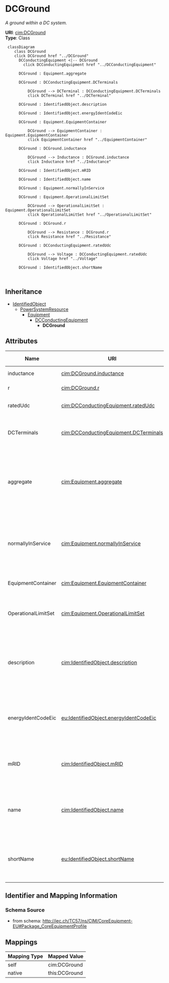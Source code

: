# DCGround


_A ground within a DC system._





**URI**: [cim:DCGround](http://iec.ch/TC57/CIM100#DCGround)<br />
**Type**: Class




```mermaid
 classDiagram
    class DCGround
    click DCGround href "../DCGround"
      DCConductingEquipment <|-- DCGround
        click DCConductingEquipment href "../DCConductingEquipment"
      
      DCGround : Equipment.aggregate
        
      DCGround : DCConductingEquipment.DCTerminals
        
          DCGround --> DCTerminal : DCConductingEquipment.DCTerminals
          click DCTerminal href "../DCTerminal"
        
      DCGround : IdentifiedObject.description
        
      DCGround : IdentifiedObject.energyIdentCodeEic
        
      DCGround : Equipment.EquipmentContainer
        
          DCGround --> EquipmentContainer : Equipment.EquipmentContainer
          click EquipmentContainer href "../EquipmentContainer"
        
      DCGround : DCGround.inductance
        
          DCGround --> Inductance : DCGround.inductance
          click Inductance href "../Inductance"
        
      DCGround : IdentifiedObject.mRID
        
      DCGround : IdentifiedObject.name
        
      DCGround : Equipment.normallyInService
        
      DCGround : Equipment.OperationalLimitSet
        
          DCGround --> OperationalLimitSet : Equipment.OperationalLimitSet
          click OperationalLimitSet href "../OperationalLimitSet"
        
      DCGround : DCGround.r
        
          DCGround --> Resistance : DCGround.r
          click Resistance href "../Resistance"
        
      DCGround : DCConductingEquipment.ratedUdc
        
          DCGround --> Voltage : DCConductingEquipment.ratedUdc
          click Voltage href "../Voltage"
        
      DCGround : IdentifiedObject.shortName
        
      
```





## Inheritance
* [IdentifiedObject](IdentifiedObject.md)
    * [PowerSystemResource](PowerSystemResource.md)
        * [Equipment](Equipment.md)
            * [DCConductingEquipment](DCConductingEquipment.md)
                * **DCGround**



## Attributes


| Name | URI | Cardinality and Range | Description | Inheritance |
| ---  | --- | --- | --- | --- |
| inductance | [cim:DCGround.inductance](http://iec.ch/TC57/CIM100#DCGround.inductance) | 0..1 <br />  [Inductance](Inductance.md)  | Inductance to ground | direct |
| r | [cim:DCGround.r](http://iec.ch/TC57/CIM100#DCGround.r) | 0..1 <br />  [Resistance](Resistance.md)  | Resistance to ground | direct |
| ratedUdc | [cim:DCConductingEquipment.ratedUdc](http://iec.ch/TC57/CIM100#DCConductingEquipment.ratedUdc) | 1 <br />  [Voltage](Voltage.md)  | Rated DC device voltage | [DCConductingEquipment](DCConductingEquipment.md) |
| DCTerminals | [cim:DCConductingEquipment.DCTerminals](http://iec.ch/TC57/CIM100#DCConductingEquipment.DCTerminals) | * <br />  [DCTerminal](DCTerminal.md)  | A DC conducting equipment has DC terminals | [DCConductingEquipment](DCConductingEquipment.md) |
| aggregate | [cim:Equipment.aggregate](http://iec.ch/TC57/CIM100#Equipment.aggregate) | 0..1 <br />  boolean  | The aggregate flag provides an alternative way of representing an aggregated ... | [Equipment](Equipment.md) |
| normallyInService | [cim:Equipment.normallyInService](http://iec.ch/TC57/CIM100#Equipment.normallyInService) | 0..1 <br />  boolean  | Specifies the availability of the equipment under normal operating conditions | [Equipment](Equipment.md) |
| EquipmentContainer | [cim:Equipment.EquipmentContainer](http://iec.ch/TC57/CIM100#Equipment.EquipmentContainer) | 0..1 <br />  [EquipmentContainer](EquipmentContainer.md)  | Container of this equipment | [Equipment](Equipment.md) |
| OperationalLimitSet | [cim:Equipment.OperationalLimitSet](http://iec.ch/TC57/CIM100#Equipment.OperationalLimitSet) | * <br />  [OperationalLimitSet](OperationalLimitSet.md)  | The operational limit sets associated with this equipment | [Equipment](Equipment.md) |
| description | [cim:IdentifiedObject.description](http://iec.ch/TC57/CIM100#IdentifiedObject.description) | 0..1 <br />  string  | The description is a free human readable text describing or naming the object | [IdentifiedObject](IdentifiedObject.md) |
| energyIdentCodeEic | [eu:IdentifiedObject.energyIdentCodeEic](http://iec.ch/TC57/CIM100-European#IdentifiedObject.energyIdentCodeEic) | 0..1 <br />  string  | The attribute is used for an exchange of the EIC code (Energy identification ... | [IdentifiedObject](IdentifiedObject.md) |
| mRID | [cim:IdentifiedObject.mRID](http://iec.ch/TC57/CIM100#IdentifiedObject.mRID) | 1 <br />  string  | Master resource identifier issued by a model authority | [IdentifiedObject](IdentifiedObject.md) |
| name | [cim:IdentifiedObject.name](http://iec.ch/TC57/CIM100#IdentifiedObject.name) | 1 <br />  string  | The name is any free human readable and possibly non unique text naming the o... | [IdentifiedObject](IdentifiedObject.md) |
| shortName | [eu:IdentifiedObject.shortName](http://iec.ch/TC57/CIM100-European#IdentifiedObject.shortName) | 0..1 <br />  string  | The attribute is used for an exchange of a human readable short name with len... | [IdentifiedObject](IdentifiedObject.md) |









## Identifier and Mapping Information







### Schema Source


* from schema: http://iec.ch/TC57/ns/CIM/CoreEquipment-EU#Package_CoreEquipmentProfile





## Mappings

| Mapping Type | Mapped Value |
| ---  | ---  |
| self | cim:DCGround |
| native | this:DCGround |





